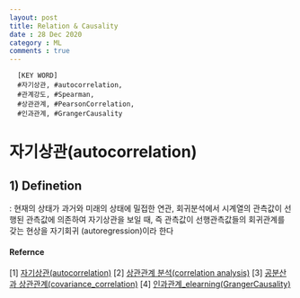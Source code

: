 ```yaml
---
layout: post
title: Relation & Causality
date : 28 Dec 2020
category : ML
comments : true
---
```



```
  [KEY WORD]
  #자기상관, #autocorrelation,
  #관계강도, #Spearman,
  #상관관계, #PearsonCorrelation,
  #인과관계, #GrangerCausality
```



# 자기상관(autocorrelation)
## 1) Definetion
 : 현재의 상태가 과거와 미래의 상태에 밀접한 연관, 회귀분석에서 시계열의 관측값이 선행된 관측값에 의존하여 자기상관을 보일 때, 즉 관측값이 선행관측값들의 회귀관계를 갖는 현상을 자기회귀 (autoregression)이라 한다



#### Refernce
[1] [자기상관(autocorrelation)](https://m.blog.naver.com/PostView.nhn?blogId=nlboman&logNo=23353211&proxyReferer=https:%2F%2Fwww.google.com%2F)
[2] [상관관계 분석(correlation analysis)](https://m.blog.naver.com/istech7/50153047118)
[3] [공분산과 상관관계(covariance_correlation)](http://elearning.kocw.net/contents4/document/lec/2013/konkuk/leegiseong/3.pdf)
[4] [인과관계_elearning(GrangerCausality)](http://elearning.kocw.net/contents4/document/lec/2013/Konkuk/Leegiseong/10.pdf)
